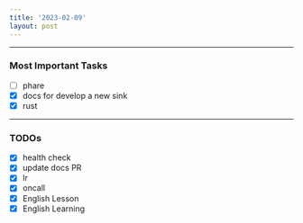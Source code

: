 ```yaml
---
title: '2023-02-09'
layout: post
---
```


---
### Most Important Tasks

- [ ] phare
- [x] docs for develop a new sink
- [x] rust

---

### TODOs
- [x] health check
- [x] update docs PR
- [x] lr
- [x] oncall
- [x] English Lesson
- [x] English Learning
